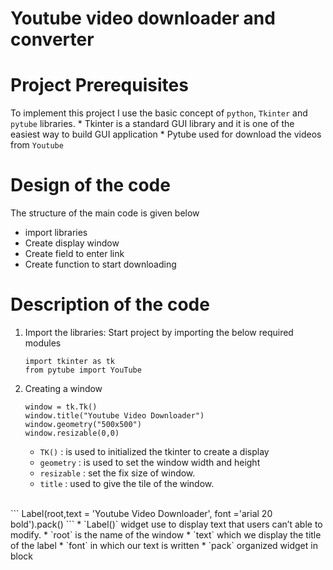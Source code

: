 # Youtube video downloader and converter 

# Project Prerequisites
To implement this project I use the basic concept of `python`, `Tkinter` and `pytube` libraries.
    * Tkinter is a standard GUI library and it is one of the easiest way to build GUI application
    * Pytube used for download the videos from `Youtube`

# Design of the code
The structure of the main code is given below
* import libraries
* Create display window
* Create field to enter link
* Create function to start downloading

# Description of the code

1. Import the libraries:
    Start project by importing the below required modules

    ```
    import tkinter as tk
    from pytube import YouTube

    ```
2. Creating a window 
    ```
    window = tk.Tk()
    window.title("Youtube Video Downloader")
    window.geometry("500x500")
    window.resizable(0,0)
    ```
    * `TK()` : is used to initialized the tkinter to create a display
    * `geometry` : is used to set the window width and height
    * `resizable` : set the fix size of window.
    * `title` : used to give the tile of the window.
<br>
    ```
    Label(root,text = 'Youtube Video Downloader', font ='arial 20 bold').pack()
    ```
    * `Label()` widget use to display text that users can’t able to modify.
    * `root` is the name of the window
    * `text` which we display the title of the label
    * `font` in which our text is written
    * `pack` organized widget in block